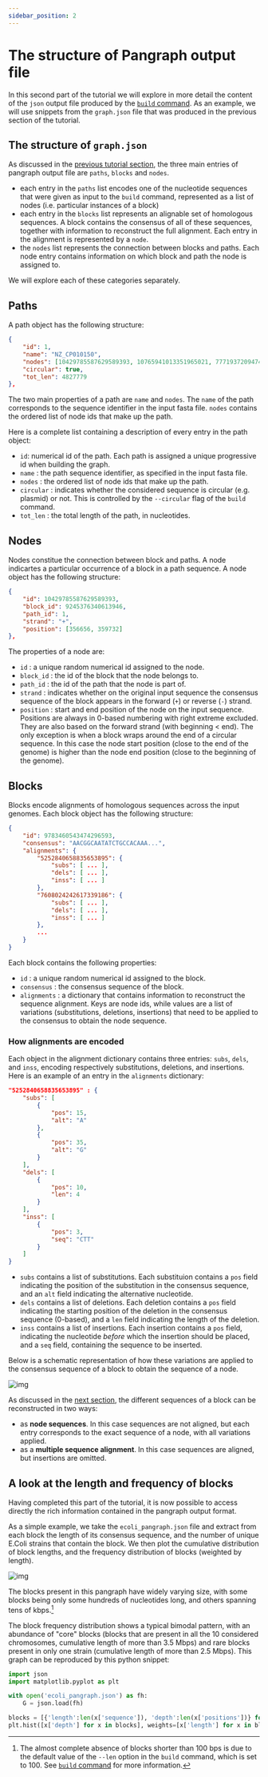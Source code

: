 ```yaml
---
sidebar_position: 2
---
```


# The structure of Pangraph output file

In this second part of the tutorial we will explore in more detail the content of the `json` output file produced by the [`build` command](../reference#pangraph-build).
As an example, we will use snippets from the `graph.json` file that was produced in the previous section of the tutorial.


## The structure of `graph.json`

As discussed in the [previous tutorial section](./tutorial_1.md#what-is-a-pangraph), the three main entries of pangraph output file are `paths`, `blocks` and `nodes`.

- each entry in the `paths` list encodes one of the nucleotide sequences that were given as input to the `build` command, represented as a list of nodes (i.e. particular instances of a block)
- each entry in the `blocks` list represents an alignable set of homologous sequences. A block contains the consensus of all of these sequences, together with information to reconstruct the full alignment. Each entry in the alignment is represented by a `node`.
- the `nodes` list represents the connection between blocks and paths. Each node entry contains information on which block and path the node is assigned to.

We will explore each of these categories separately.


## Paths

A path object has the following structure:

```json
{
    "id": 1,
    "name": "NZ_CP010150",
    "nodes": [10429785587629589393, 10765941013351965021, 7771937209474314297, ...],
    "circular": true,
    "tot_len": 4827779
},
```

The two main properties of a path are `name` and `nodes`. The `name` of the path corresponds to the sequence identifier in the input fasta file.
`nodes` contains the ordered list of node ids that make up the path.

Here is a complete list containing a description of every entry in the path object:

- `id`: numerical id of the path. Each path is assigned a unique progressive id when building the graph.
- `name` : the path sequence identifier, as specified in the input fasta file.
- `nodes` : the ordered list of node ids that make up the path.
- `circular` : indicates whether the considered sequence is circular (e.g. plasmid) or not. This is controlled by the `--circular` flag of the `build` command.
- `tot_len` : the total length of the path, in nucleotides.


## Nodes

Nodes constitue the connection between block and paths. A node indicartes a particular occurrence of a block in a path sequence. A node object has the following structure:

```json
{
    "id": 10429785587629589393,
    "block_id": 9245376340613946,
    "path_id": 1,
    "strand": "+",
    "position": [356656, 359732]
},
```

The properties of a node are:
- `id` : a unique random numerical id assigned to the node.
- `block_id` : the id of the block that the node belongs to.
- `path_id` : the id of the path that the node is part of.
- `strand` : indicates whether on the original input sequence the consensus sequence of the block appears in the forward (`+`) or reverse (`-`) strand.
- `position` : start and end position of the node on the input sequence. Positions are always in 0-based numbering with right extreme excluded. They are also based on the forward strand (with beginning < end). The only exception is when a block wraps around the end of a circular sequence. In this case the node start position (close to the end of the genome) is higher than the node end position (close to the beginning of the genome).


## Blocks

Blocks encode alignments of homologous sequences across the input genomes.
Each block object has the following structure:

```json
{
    "id": 9783460543474296593,
    "consensus": "AACGGCAATATCTGCCACAAA...",
    "alignments": {
        "5252840658835653895": {
            "subs": [ ... ],
            "dels": [ ... ],
            "inss": [ ... ]
        },
        "7608024242617339186": {
            "subs": [ ... ],
            "dels": [ ... ],
            "inss": [ ... ]
        },
        ...
    }
}
```

Each block contains the following properties:
- `id` : a unique random numerical id assigned to the block.
- `consensus` : the consensus sequence of the block.
- `alignments` : a dictionary that contains information to reconstruct the sequence alignment. Keys are node ids, while values are a list of variations (substitutions, deletions, insertions) that need to be applied to the consensus to obtain the node sequence.


### How alignments are encoded

Each object in the alignment dictionary contains three entries: `subs`, `dels`, and `inss`, encoding respectively substitutions, deletions, and insertions. Here is an example of an entry in the `alignments` dictionary:

```json
"5252840658835653895" : {
    "subs": [
        {
            "pos": 15,
            "alt": "A"
        },
        {
            "pos": 35,
            "alt": "G"
        }
    ],
    "dels": [
        {
            "pos": 10,
            "len": 4
        }
    ],
    "inss": [
        {
            "pos": 3,
            "seq": "CTT"
        }
    ]
}
```

- `subs` contains a list of substitutions. Each substituion contains a `pos` field indicating the position of the substitution in the consensus sequence, and an `alt` field indicating the alternative nucleotide.
- `dels` contains a list of deletions. Each deletion contains a `pos` field indicating the starting position of the deletion in the consensus sequence (0-based), and a `len` field indicating the length of the deletion.
- `inss` contains a list of insertions. Each insertion contains a `pos` field, indicating the nucleotide _before_ which the insertion should be placed, and a `seq` field, containing the sequence to be inserted.

Below is a schematic representation of how these variations are applied to the consensus sequence of a block to obtain the sequence of a node.

![img](./../assets/t2_alignment_reconstruction.png)

As discussed in the [next section](./tutorial_3.md), the different sequences of a block can be reconstructed in two ways:
- as **node sequences**. In this case sequences are not aligned, but each entry corresponds to the exact sequence of a node, with all variations applied.
- as a **multiple sequence alignment**. In this case sequences are aligned, but insertions are omitted. 


## A look at the length and frequency of blocks

Having completed this part of the tutorial, it is now possible to access directly the rich information contained in the pangraph output format.

As a simple example, we take the `ecoli_pangraph.json` file and extract from each block the length of its consensus sequence, and the number of unique E.Coli strains that contain the block. We then plot the cumulative distribution of block lengths, and the frequency distribution of blocks (weighted by length).

![img](../assets/ecoli_blockstats.png)

The blocks present in this pangraph have widely varying size, with some blocks being only some hundreds of nucleotides long, and others spanning tens of kbps.[^1]

[^1]: The almost complete absence of blocks shorter than 100 bps is due to the default value of the `--len` option in the `build` command, which is set to 100. See [`build` command](../reference#pangraph-build) for more information.

The block frequency distribution shows a typical bimodal pattern, with an abundance of "core" blocks (blocks that are present in all the 10 considered chromosomes, cumulative length of more than 3.5 Mbps) and rare blocks present in only one strain (cumulative length of more than 2.5 Mbps).
This graph can be reproduced by this python snippet:
```python
import json
import matplotlib.pyplot as plt

with open('ecoli_pangraph.json') as fh:
    G = json.load(fh)

blocks = [{'length':len(x['sequence']), 'depth':len(x['positions'])} for x in G['blocks']]
plt.hist([x['depth'] for x in blocks], weights=[x['length'] for x in blocks], bins=range(1,11))
```

